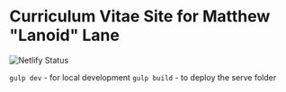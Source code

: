# Curriculum Vitae Site for Matthew "Lanoid" Lane

![Netlify Status](https://api.netlify.com/api/v1/badges/458b77fa-816a-4d13-8033-0be6f0768ba3/deploy-status)

`gulp dev` - for local  development
`gulp build` - to deploy the serve folder
